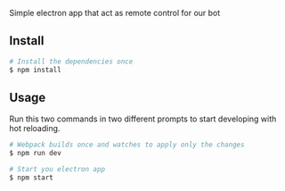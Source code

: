 Simple electron app that act as remote control for our bot

## Install
``` bash
# Install the dependencies once
$ npm install
```

## Usage
Run this two commands in two different prompts to start developing with hot reloading.
``` bash
# Webpack builds once and watches to apply only the changes
$ npm run dev

# Start you electron app
$ npm start
```
